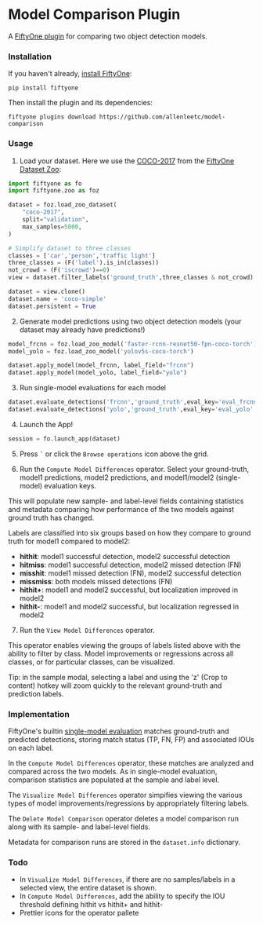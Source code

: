 # Model Comparison Plugin

A [FiftyOne plugin](https://docs.voxel51.com/plugins/index.html) for comparing two object
detection models.

### Installation

If you haven't already,
[install FiftyOne](https://docs.voxel51.com/getting_started/install.html):

```shell
pip install fiftyone
```

Then install the plugin and its dependencies:

```shell
fiftyone plugins download https://github.com/allenleetc/model-comparison
```

### Usage

1. Load your dataset. Here we use the [COCO-2017](https://docs.voxel51.com/user_guide/dataset_zoo/datasets.html#coco-2017) from the [FiftyOne Dataset Zoo](https://docs.voxel51.com/user_guide/dataset_zoo/index.html#fiftyone-dataset-zoo):

```py
import fiftyone as fo
import fiftyone.zoo as foz

dataset = foz.load_zoo_dataset(
    "coco-2017",
    split="validation",
    max_samples=5000,
)

# Simplify dataset to three classes
classes = ['car','person','traffic light']
three_classes = (F('label').is_in(classes))
not_crowd = (F('iscrowd')==0)
view = dataset.filter_labels('ground_truth',three_classes & not_crowd).take(200)

dataset = view.clone()
dataset.name = 'coco-simple'
dataset.persistent = True
```

2. Generate model predictions using two object detection models (your dataset may already have predictions!)

```py
model_frcnn = foz.load_zoo_model('faster-rcnn-resnet50-fpn-coco-torch')
model_yolo = foz.load_zoo_model('yolov5s-coco-torch')

dataset.apply_model(model_frcnn, label_field="frcnn")
dataset.apply_model(model_yolo, label_field="yolo")
```

3. Run single-model evaluations for each model

```py
dataset.evaluate_detections('frcnn','ground_truth',eval_key='eval_frcnn',classes=classes)
dataset.evaluate_detections('yolo','ground_truth',eval_key='eval_yolo',classes=classes)
```

4. Launch the App!

```py
session = fo.launch_app(dataset)
```

5.  Press `` ` `` or click the `Browse operations` icon above the grid.

6.  Run the `Compute Model Differences` operator. Select your ground-truth, model1 predictions, model2 predictions, and model1/model2 (single-model) evaluation keys.

This will populate new sample- and label-level fields containing statistics and metadata comparing how performance of the two models against ground truth has changed.

Labels are classified into six groups based on how they compare to ground truth for model1 compared to model2:

- **hithit**: model1 successful detection, model2 successful detection
- **hitmiss**: model1 successful detection, model2 missed detection (FN)
- **misshit**: model1 missed detection (FN), model2 successful detection
- **missmiss**: both models missed detections (FN)
- **hithit+**: model1 and model2 successful, but localization improved in model2
- **hithit-**: model1 and model2 successful, but localization regressed in model2

7. Run the `View Model Differences` operator.

This operator enables viewing the groups of labels listed above with the ability to filter by class. Model improvements or regressions across all classes, or for particular classes, can be visualized.

Tip: in the sample modal, selecting a label and using the 'z' (Crop to content) hotkey will zoom quickly to the relevant ground-truth and prediction labels.

### Implementation

FiftyOne's builtin [single-model evaluation](https://docs.voxel51.com/user_guide/evaluation.html#detections) matches ground-truth and predicted detections, storing match status (TP, FN, FP) and associated IOUs on each label.

In the `Compute Model Differences` operator, these matches are analyzed and compared across the two models. As in single-model evaluation, comparison statistics are populated at the sample and label level.

The `Visualize Model Differences` operator simpifies viewing the various types of model improvements/regressions by appropriately filtering labels.

The `Delete Model Comparison` operator deletes a model comparison run along with its sample- and label-level fields. 

Metadata for comparison runs are stored in the `dataset.info` dictionary.

### Todo

- In `Visualize Model Differences`, if there are no samples/labels in a selected view, the entire dataset is shown.
- In `Compute Model Differences`, add the ability to specify the IOU threshold defining hithit vs hithit+ and hithit-
- Prettier icons for the operator pallete
